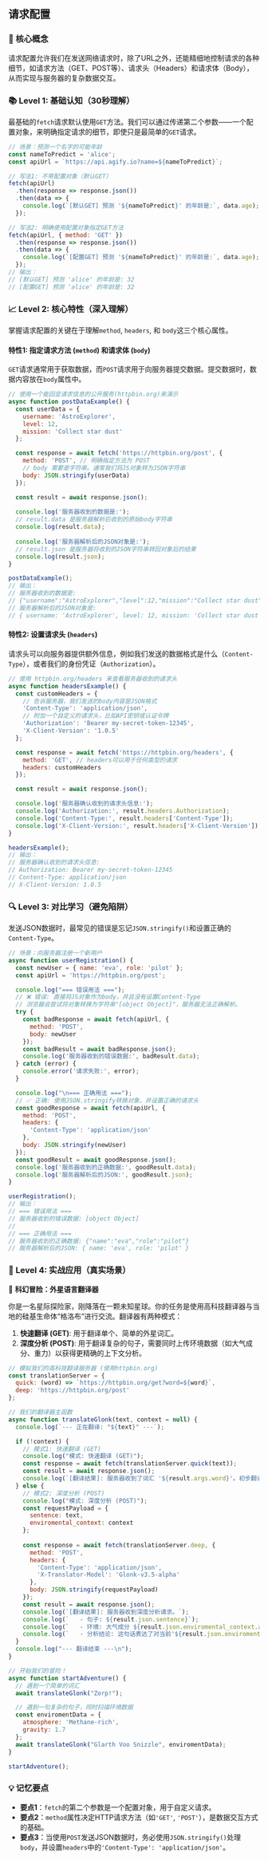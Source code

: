## 请求配置

### 🎯 核心概念
请求配置允许我们在发送网络请求时，除了URL之外，还能精细地控制请求的各种细节，如请求方法（GET、POST等）、请求头（Headers）和请求体（Body），从而实现与服务器的复杂数据交互。

### 📚 Level 1: 基础认知（30秒理解）
最基础的`fetch`请求默认使用`GET`方法。我们可以通过传递第二个参数——一个配置对象，来明确指定请求的细节，即使只是最简单的`GET`请求。

```javascript
// 场景：预测一个名字的可能年龄
const nameToPredict = 'alice';
const apiUrl = `https://api.agify.io?name=${nameToPredict}`;

// 写法1: 不带配置对象（默认GET）
fetch(apiUrl)
  .then(response => response.json())
  .then(data => {
    console.log(`[默认GET] 预测 '${nameToPredict}' 的年龄是:`, data.age);
  });

// 写法2: 明确使用配置对象指定GET方法
fetch(apiUrl, { method: 'GET' })
  .then(response => response.json())
  .then(data => {
    console.log(`[配置GET] 预测 '${nameToPredict}' 的年龄是:`, data.age);
  });
// 输出：
// [默认GET] 预测 'alice' 的年龄是: 32
// [配置GET] 预测 'alice' 的年龄是: 32
```

### 📈 Level 2: 核心特性（深入理解）
掌握请求配置的关键在于理解`method`, `headers`, 和 `body`这三个核心属性。

#### 特性1: 指定请求方法 (`method`) 和请求体 (`body`)
`GET`请求通常用于获取数据，而`POST`请求用于向服务器提交数据。提交数据时，数据内容放在`body`属性中。

```javascript
// 使用一个能回显请求信息的公开服务(httpbin.org)来演示
async function postDataExample() {
  const userData = {
    username: 'AstroExplorer',
    level: 12,
    mission: 'Collect star dust'
  };

  const response = await fetch('https://httpbin.org/post', {
    method: 'POST', // 明确指定方法为 POST
    // body 需要是字符串。通常我们将JS对象转为JSON字符串
    body: JSON.stringify(userData) 
  });

  const result = await response.json();
  
  console.log('服务器收到的数据是:');
  // result.data 是服务器解析后收到的原始body字符串
  console.log(result.data); 
  
  console.log('服务器解析后的JSON对象是:');
  // result.json 是服务器将收到的JSON字符串转回对象后的结果
  console.log(result.json);
}

postDataExample();
// 输出：
// 服务器收到的数据是:
// {"username":"AstroExplorer","level":12,"mission":"Collect star dust"}
// 服务器解析后的JSON对象是:
// { username: 'AstroExplorer', level: 12, mission: 'Collect star dust' }
```

#### 特性2: 设置请求头 (`headers`)
请求头可以向服务器提供额外信息，例如我们发送的数据格式是什么（`Content-Type`），或者我们的身份凭证（`Authorization`）。

```javascript
// 使用 httpbin.org/headers 来查看服务器收到的请求头
async function headersExample() {
  const customHeaders = {
    // 告诉服务器，我们发送的body内容是JSON格式
    'Content-Type': 'application/json',
    // 附加一个自定义的请求头，比如API密钥或认证令牌
    'Authorization': 'Bearer my-secret-token-12345',
    'X-Client-Version': '1.0.5'
  };

  const response = await fetch('https://httpbin.org/headers', {
    method: 'GET', // headers可以用于任何类型的请求
    headers: customHeaders
  });

  const result = await response.json();

  console.log('服务器确认收到的请求头信息:');
  console.log('Authorization:', result.headers.Authorization);
  console.log('Content-Type:', result.headers['Content-Type']);
  console.log('X-Client-Version:', result.headers['X-Client-Version']);
}

headersExample();
// 输出：
// 服务器确认收到的请求头信息:
// Authorization: Bearer my-secret-token-12345
// Content-Type: application/json
// X-Client-Version: 1.0.5
```

### 🔍 Level 3: 对比学习（避免陷阱）
发送JSON数据时，最常见的错误是忘记`JSON.stringify()`和设置正确的`Content-Type`。

```javascript
// 场景：向服务器注册一个新用户
async function userRegistration() {
  const newUser = { name: 'eva', role: 'pilot' };
  const apiUrl = 'https://httpbin.org/post';

  console.log("=== 错误用法 ===");
  // ❌ 错误: 直接将JS对象作为body，并且没有设置Content-Type
  // 浏览器会尝试将对象转换为字符串"[object Object]"，服务器无法正确解析。
  try {
    const badResponse = await fetch(apiUrl, {
      method: 'POST',
      body: newUser 
    });
    const badResult = await badResponse.json();
    console.log('服务器收到的错误数据:', badResult.data);
  } catch (error) {
    console.error('请求失败:', error);
  }

  console.log("\n=== 正确用法 ===");
  // ✅ 正确: 使用JSON.stringify转换对象，并设置正确的请求头
  const goodResponse = await fetch(apiUrl, {
    method: 'POST',
    headers: {
      'Content-Type': 'application/json'
    },
    body: JSON.stringify(newUser)
  });
  const goodResult = await goodResponse.json();
  console.log('服务器收到的正确数据:', goodResult.data);
  console.log('服务器解析后的JSON:', goodResult.json);
}

userRegistration();
// 输出：
// === 错误用法 ===
// 服务器收到的错误数据: [object Object]
//
// === 正确用法 ===
// 服务器收到的正确数据: {"name":"eva","role":"pilot"}
// 服务器解析后的JSON: { name: 'eva', role: 'pilot' }
```

### 🚀 Level 4: 实战应用（真实场景）
🚀 **科幻冒险：外星语言翻译器**

你是一名星际探险家，刚降落在一颗未知星球。你的任务是使用高科技翻译器与当地的硅基生命体“格洛布”进行交流。翻译器有两种模式：

1.  **快速翻译 (GET)**: 用于翻译单个、简单的外星词汇。
2.  **深度分析 (POST)**: 用于翻译复杂的句子，需要同时上传环境数据（如大气成分、重力）以获得更精确的上下文分析。

```javascript
// 模拟我们的高科技翻译服务器 (使用httpbin.org)
const translationServer = {
  quick: (word) => `https://httpbin.org/get?word=${word}`,
  deep: 'https://httpbin.org/post'
};

// 我们的翻译器主函数
async function translateGlonk(text, context = null) {
  console.log(`--- 正在翻译: "${text}" ---`);

  if (!context) {
    // 模式1: 快速翻译 (GET)
    console.log("模式: 快速翻译 (GET)");
    const response = await fetch(translationServer.quick(text));
    const result = await response.json();
    console.log(`[翻译结果]: 服务器收到了词汇 '${result.args.word}'。初步翻译: '问候' 或 '危险'？`);
  } else {
    // 模式2: 深度分析 (POST)
    console.log("模式: 深度分析 (POST)");
    const requestPayload = {
      sentence: text,
      enviromental_context: context
    };
    
    const response = await fetch(translationServer.deep, {
      method: 'POST',
      headers: {
        'Content-Type': 'application/json',
        'X-Translator-Model': 'Glonk-v3.5-alpha'
      },
      body: JSON.stringify(requestPayload)
    });
    const result = await response.json();
    console.log(`[翻译结果]: 服务器收到深度分析请求。`);
    console.log(`   - 句子: ${result.json.sentence}`);
    console.log(`   - 环境: 大气成分 ${result.json.enviromental_context.atmosphere}, 重力 ${result.json.enviromental_context.gravity}G`);
    console.log(`   - 分析结论: 这句话表达了对当前'${result.json.enviromental_context.atmosphere}'大气的赞美！`);
  }
  console.log("--- 翻译结束 ---\n");
}

// 开始我们的冒险！
async function startAdventure() {
  // 遇到一个简单的词汇
  await translateGlonk("Zorp!");

  // 遇到一句复杂的句子，同时扫描环境数据
  const enviromentData = {
    atmosphere: 'Methane-rich',
    gravity: 1.7
  };
  await translateGlonk("Glarth Voo Snizzle", enviromentData);
}

startAdventure();
```

### 💡 记忆要点
- **要点1**：`fetch`的第二个参数是一个配置对象，用于自定义请求。
- **要点2**：`method`属性决定HTTP请求方法（如`'GET'`, `'POST'`），是数据交互方式的基础。
- **要点3**：当使用`POST`发送JSON数据时，务必使用`JSON.stringify()`处理`body`，并设置`headers`中的`'Content-Type': 'application/json'`。

<!--
metadata:
  syntax: [async, await, const, function]
  pattern: [async-await, error-handling]
  api: [fetch, console.log, JSON.stringify]
  concept: [http-request, request-configuration, headers, body, method]
  difficulty: intermediate
  dependencies: [无]
  related: [js-sec-8-1-1]
-->